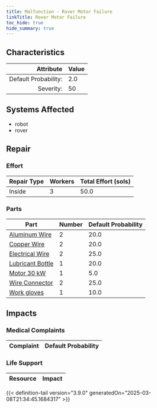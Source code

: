 ```yaml
---
title: Malfunction - Rover Motor Failure
linkTitle: Rover Motor Failure
toc_hide: true
hide_summary: true
---
```

<!-- This is generated by the MarsSim HelpGenertor, do not edit. -->

## Characteristics

| Attribute      | Value |
|--------:|:------|
|Default Probability:|2.0|
|Severity:|50|

## Systems Affected 
- robot
- rover

## Repair

### Effort
|Repair Type|Workers|Total Effort (sols)|
|---|---|---|
|Inside|3|50.0|

### Parts
|Part|Number|Default Probability|
|---|---|---|
|[Aluminum Wire](/docs/definitions/part/aluminum-wire)|2|20.0|
|[Copper Wire](/docs/definitions/part/copper-wire)|2|20.0|
|[Electrical Wire](/docs/definitions/part/electrical-wire)|2|25.0|
|[Lubricant Bottle](/docs/definitions/part/lubricant-bottle)|1|20.0|
|[Motor 30 kW](/docs/definitions/part/motor-30-kw)|1|5.0|
|[Wire Connector](/docs/definitions/part/wire-connector)|2|25.0|
|[Work gloves](/docs/definitions/part/work-gloves)|1|10.0|

## Impacts

### Medical Complaints
|Complaint|Default Probability|
|---|---|

### Life Support
|Resource|Impact|
|---|---|


{{< definition-tail version="3.9.0" generatedOn="2025-03-08T21:34:45.1684317" >}}

